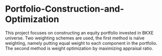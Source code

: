 # Portfolio-Construction-and-Optimization
This project focuses on constructing an equity portfolio invested in BKXE universe. Two weighting schemes are used, the first method is naïve weighting, namely putting equal weight to each component in the portfolio. The second method is weight optimization by maximizing appraisal ratio.
